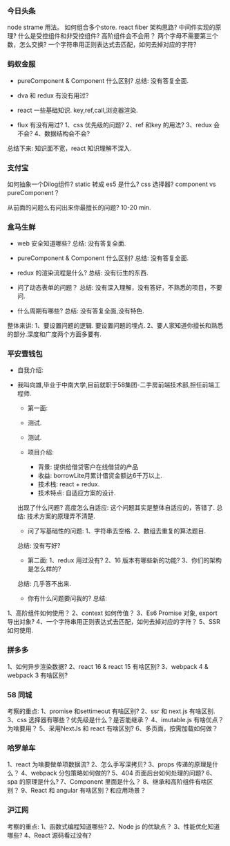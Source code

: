 ### 今日头条
node strame 用法。
如何组合多个store.
react fiber 架构思路?
中间件实现的原理?
什么是受控组件和非受控组件?
高阶组件会不会用？
两个字母不需要第三个数，怎么交换?
一个字符串用正则表达式去匹配，如何去掉对应的字符?

### 蚂蚁金服
* pureComponent & Component 什么区别?
总结: 没有答复全面.

* dva 和 redux 有没有用过?
* react 一些基础知识. key,ref,call,浏览器渲染.
* flux 有没有用过?
1、css 优先级的问题?
2、ref 和key 的用法?
3、redux 会不会?
4、数据结构会不会?

总结下来: 知识面不宽，react 知识理解不深入.

### 支付宝
如何抽象一个Dilog组件?
static 转成 es5 是什么?
css 选择器?
component vs pureComponent？

从前面的问题么有问出来你最擅长的问题?
10-20 min.

### 盒马生鲜
* web 安全知道哪些?
总结: 没有答复全面.

* pureComponent & Component 什么区别?
总结: 没有答复全面.

* redux 的渲染流程是什么?
总结: 没有衍生的东西.

* 问了动态表单的问题？
总结: 没有深入理解，没有答好，不熟悉的项目，不要问.

* 什么周期有哪些?
总结: 没有答复全面,没有特色.

整体来讲:
1、要设置问题的逻辑. 要设置问题的埋点.
2、要人家知道你擅长和熟悉的部分.深度和广度两个方面多要有.

### 平安壹钱包
* 自我介绍:
* 我叫向雄,毕业于中南大学,目前就职于58集团-二手房前端技术部,担任前端工程师.

    * 第一面:

    * 测试.
    * 测试.
    * 项目介绍:
        * 背景: 提供给借贷客户在线借贷的产品
        * 收益: borrowLite月累计借贷金额达6千万以上.
        * 技术栈: react + redux.
        * 技术特点: 自适应方案的设计.

    出现了什么问题? 高度怎么自适应: 这个问题其实是整体自适应的，答错了.
    总结: 技术方案的原理弄不清楚.

    * 问了写基础性的问题:
    1、字符串去空格.
    2、数组去重复的算法题目.

    总结: 没有写好?
    
    * 第二面:
    1、redux 用过没有?
    2、16 版本有哪些新的功能?
    3、你们的架构是怎么样的?

    总结: 几乎答不出来.

    * 你有什么问题要问我的?
    总结: 

1、高阶组件如何使用？
2、context 如何传值？
3、Es6 Promise 对象, export 导出对象?
4、一个字符串用正则表达式去匹配，如何去掉对应的字符？
5、SSR 如何使用.

### 拼多多
1、如何异步渲染数据?
2、react 16 & react 15 有啥区别?
3、webpack 4 & webpack 3 有啥区别?

### 58 同城

考察的重点:
1、promise 和settimeout 有啥区别?
2、ssr 和 next.js 有啥区别.
3、css 选择器有哪些？优先级是什么？是否能继承？
4、imutable.js 有啥优点？为啥要用？
5、采用NextJs 和 react 有啥区别?
6、多页面，按需加载如何做？

### 哈罗单车
1、react 为啥要做单项数据流?
2、怎么手写深拷贝?
3、props 传递的原理是什么？
4、webpack 分包策略如何做的?
5、404 页面后台如何处理的问题?
6、spa 的原理是什么?
7、Component 里面是什么？
8、继承和高阶组件有啥区别？
9、React 和 angular 有啥区别？和应用场景？

### 沪江网
考察的重点:
1、函数式编程知道哪些?
2、Node js 的优缺点？
3、性能优化知道哪些?
4、React 源码看过没有?




